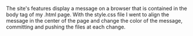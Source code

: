 The site's features display a message on a browser that is contained in the body tag of my .html page.
With the style.css file I went to align the message in the center of the page and change the color of the message, committing and pushing the files at each change.
